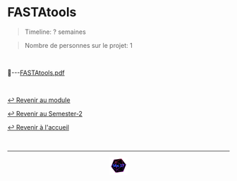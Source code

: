 # FASTAtools

> Timeline: ? semaines

> Nombre de personnes sur le projet: 1

<br>

📂---[FASTAtools.pdf](https://github.com/Studio-17/Epitech-Subjects/blob/main/Semester-2/B-SYN-200/FASTAtools/FASTAtools.pdf)


<br>

[↩️ Revenir au module](https://github.com/Studio-17/Epitech-Subjects/tree/main/Semester-2/B-SYN-200)

[↩️ Revenir au Semester-2](https://github.com/Studio-17/Epitech-Subjects/tree/main/Semester-2)

[↩️ Revenir à l'accueil](https://github.com/Studio-17/Epitech-Subjects)

<br>

---

<div align="center">

<a href="https://github.com/Studio-17" target="_blank"><img src="../../../assets/voc17.gif" width="40"></a>

</div>